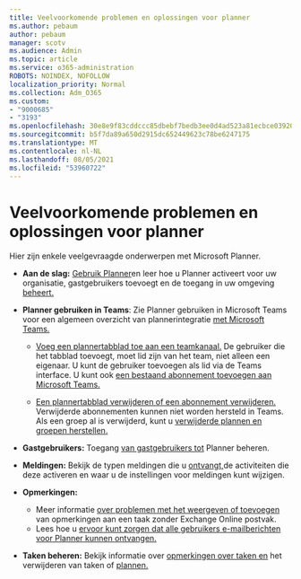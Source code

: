 ```yaml
---
title: Veelvoorkomende problemen en oplossingen voor planner
ms.author: pebaum
author: pebaum
manager: scotv
ms.audience: Admin
ms.topic: article
ms.service: o365-administration
ROBOTS: NOINDEX, NOFOLLOW
localization_priority: Normal
ms.collection: Adm_O365
ms.custom:
- "9000685"
- "3193"
ms.openlocfilehash: 30e8e9f83cddccc85dbebf7bedb3ee0d4ad523a81ecbce039208c400f7c87a8b
ms.sourcegitcommit: b5f7da89a650d2915dc652449623c78be6247175
ms.translationtype: MT
ms.contentlocale: nl-NL
ms.lasthandoff: 08/05/2021
ms.locfileid: "53960722"
---
```

# <a name="planner-common-issues-and-resolutions"></a>Veelvoorkomende problemen en oplossingen voor planner

Hier zijn enkele veelgevraagde onderwerpen met Microsoft Planner.
 
- **Aan de slag:** [Gebruik Planner](https://support.office.com/article/microsoft-planner-help-4a9a13c6-3adf-4a60-a6fc-15c0b15e16fc)en leer hoe u Planner activeert voor uw organisatie, gastgebruikers toevoegt en de toegang in uw omgeving [beheert.](https://docs.microsoft.com/office365/planner/planner-for-admins)

- **Planner gebruiken in Teams**: Zie Planner gebruiken in Microsoft Teams voor een algemeen overzicht van plannerintegratie [met Microsoft Teams.](https://support.office.com/article/62798a9f-e8f7-4722-a700-27dd28a06ee0)

     - [Voeg een plannertabblad toe aan een teamkanaal.](https://support.office.com/article/62798a9f-e8f7-4722-a700-27dd28a06ee0#bkmk_addaplannertabtoateamchannel) De gebruiker die het tabblad toevoegt, moet lid zijn van het team, niet alleen een eigenaar. U kunt de gebruiker toevoegen als lid via de Teams interface. U kunt ook [een bestaand abonnement toevoegen aan Microsoft Teams.](https://techcommunity.microsoft.com/t5/Planner-Blog/Bringing-a-Plan-into-Microsoft-Teams/ba-p/57463)

    - [Een plannertabblad verwijderen of een abonnement verwijderen.](https://support.office.com/article/62798a9f-e8f7-4722-a700-27dd28a06ee0#bkmk_removeaplannertabordeleteaplan) Verwijderde abonnementen kunnen niet worden hersteld in Teams. Als een groep al is verwijderd, kunt u [verwijderde plannen en groepen herstellen.](https://techcommunity.microsoft.com/t5/planner-blog/microsoft-planner-now-you-can-recover-deleted-plans-and-groups/ba-p/362242
)
 
- **Gastgebruikers:** Toegang [van gastgebruikers tot](https://support.office.com/article/guest-access-in-microsoft-planner-cc5d7f96-dced-4da4-ab62-08c72d9759c6) Planner beheren.
 
- **Meldingen:** Bekijk de typen meldingen die u [ontvangt,](https://support.office.com/article/stay-on-top-of-tasks-and-plans-with-email-and-notifications-cce223d6-b0ae-43cf-a080-266e2414a859)de activiteiten die deze activeren en waar u de instellingen voor meldingen kunt wijzigen.
 
- **Opmerkingen:** 
   - Meer informatie [over problemen met het weergeven of toevoegen](https://docs.microsoft.com/office365/planner/planner-for-admins#can-people-in-my-organization-use-planner-if-they-dont-have-an-exchange-online-mailbox) van opmerkingen aan een taak zonder Exchange Online postvak.
   - Lees hoe u [ervoor kunt zorgen dat alle gebruikers e-mailberichten voor Planner kunnen ontvangen.](https://docs.microsoft.com/office365/planner/planner-for-admins#how-do-i-make-sure-all-my-users-can-get-emails-forplanner)

- **Taken beheren:** Bekijk informatie over [opmerkingen over taken en](https://support.office.com/article/comment-on-tasks-in-microsoft-planner-fd4aedde-7785-4cd0-96ee-122fbc9140e1) het verwijderen van taken of [plannen.](https://support.office.com/article/delete-a-task-or-plan-39e10e78-13f0-446d-94cd-9e562648497a)
